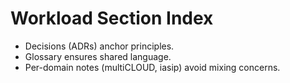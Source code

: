 # Workload Section Index

- Decisions (ADRs) anchor principles.
- Glossary ensures shared language.
- Per-domain notes (multiCLOUD, iasip) avoid mixing concerns.
